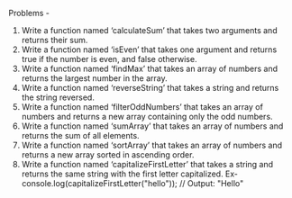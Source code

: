 Problems -
1) Write a function named ‘calculateSum’ that takes two arguments and returns their sum.
2) Write a function named ‘isEven’ that takes one argument and returns true if the number is even, and false otherwise.
3) Write a function named ‘findMax’ that takes an array of numbers and returns the largest number in the array.
4) Write a function named ‘reverseString’ that takes a string and returns the string reversed.
5) Write a function named ‘filterOddNumbers’ that takes an array of numbers and returns a new array containing only the odd numbers.
6) Write a function named ‘sumArray’ that takes an array of numbers and returns the sum of all elements.
7) Write a function named ‘sortArray’ that takes an array of numbers and returns a new array sorted in ascending order.
8) Write a function named ‘capitalizeFirstLetter’ that takes a string and returns the same string with the first letter capitalized. Ex-  console.log(capitalizeFirstLetter("hello"));  // Output:  "Hello"
